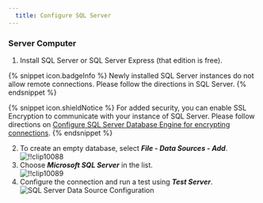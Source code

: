 ```yaml
---
  title: Configure SQL Server
---
```

### Server Computer 

1. Install SQL Server or SQL Server Express (that edition is free). 

{% snippet icon.badgeInfo %} 
Newly installed SQL Server instances do not allow remote connections. Please follow the directions in SQL Server. 
{% endsnippet %}
 
{% snippet icon.shieldNotice %} 
For added security, you can enable SSL Encryption to communicate with your instance of SQL Server. 
Please follow directions on [Configure SQL Server Database Engine for encrypting connections](https://learn.microsoft.com/en-US/sql/database-engine/configure-windows/configure-sql-server-encryption). 
{% endsnippet %}
 
2. To create an empty database, select ***File - Data Sources - Add***.  
![!!clip10088](https://webdevolutions.azureedge.net/docs/en/rdm/mac/clip10088.png) 
1. Choose ***Microsoft SQL Server*** in the list.  
![!!clip10089](https://webdevolutions.azureedge.net/docs/en/rdm/mac/clip10089.png) 
1. Configure the connection and run a test using ***Test Server***.  
![SQL Server Data Source Configuration](https://webdevolutions.azureedge.net/docs/en/rdm/mac/clip11017.png) 
